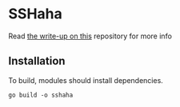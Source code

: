 # SSHaha

Read [the write-up on this](http://mrmagooey.github.io/articles/sshaha-social-engineering-via-ssh) repository for more info

## Installation

To build, modules should install dependencies.

    go build -o sshaha

